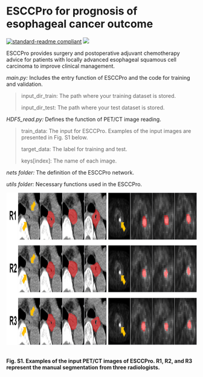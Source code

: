 # ESCCPro for prognosis of esophageal cancer outcome

[![standard-readme compliant](https://img.shields.io/badge/Readme-standard-brightgreen.svg?style=flat-square)](https://github.com/JD910/ESLN/blob/main/README.md)
![](https://img.shields.io/badge/Pytorch-1.7.1-brightgreen.svg?style=flat-square)

ESCCPro provides surgery and postoperative adjuvant chemotherapy advice for patients with locally advanced esophageal squamous cell carcinoma to improve clinical management.

*main.py:* Includes the entry function of ESCCPro and the code for training and validation.  

  > input_dir_train: The path where your training dataset is stored.
  > 
  > input_dir_test: The path where your test dataset is stored.
  > 

*HDF5_read.py:* Defines the function of  PET/CT image reading.

  > train_data: The input for ESCCPro. Examples of the input images are presented in Fig. S1 below.
  > 
  > target_data: The label for training and test.
  > 
  > keys[index]: The name of each image.


*nets folder:* The definition of the ESCCPro network.

*utils folder:* Necessary functions used in the ESCCPro.

 
<div align=left><img width="1000" height="403" src="https://github.com/OncoAIPro/ESCCPro/blob/main/utils/Seg_Examples.jpg"/></div><br />

**Fig. S1. Examples of the input PET/CT images of ESCCPro. R1, R2, and R3 represent the manual segmentation from three radiologists.**<br />
